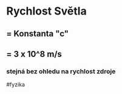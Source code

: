 # Rychlost Světla
## = Konstanta "c"
## = 3 x 10^8 m/s 
### stejná bez ohledu na rychlost zdroje
#fyzika 